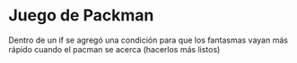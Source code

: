 # Juego de Packman
Dentro de un if se agregó una condición para que los fantasmas vayan más rápido cuando el pacman se acerca (hacerlos más listos)
